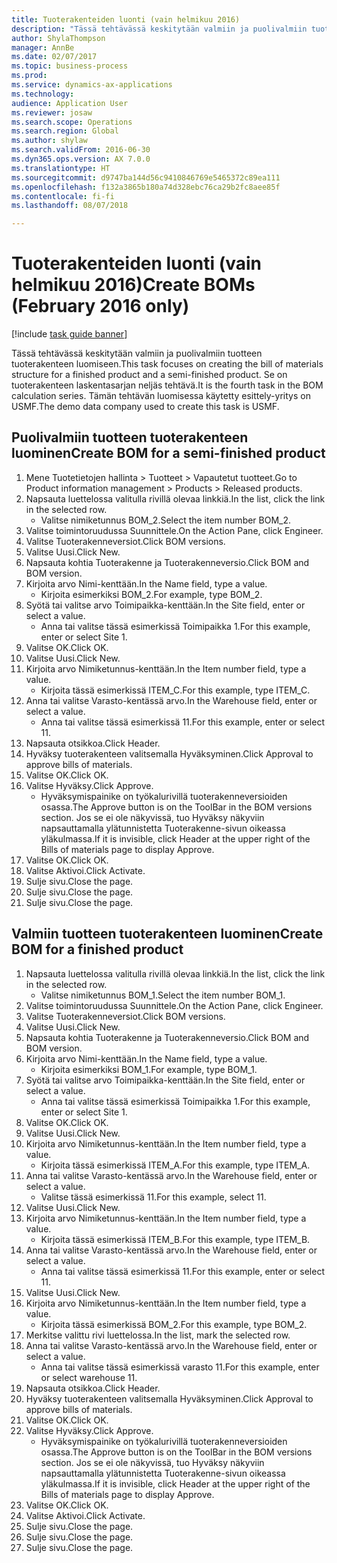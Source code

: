 ```yaml
--- 
title: Tuoterakenteiden luonti (vain helmikuu 2016)
description: "Tässä tehtävässä keskitytään valmiin ja puolivalmiin tuotteen tuoterakenteen luomiseen."
author: ShylaThompson
manager: AnnBe
ms.date: 02/07/2017
ms.topic: business-process
ms.prod: 
ms.service: dynamics-ax-applications
ms.technology: 
audience: Application User
ms.reviewer: josaw
ms.search.scope: Operations
ms.search.region: Global
ms.author: shylaw
ms.search.validFrom: 2016-06-30
ms.dyn365.ops.version: AX 7.0.0
ms.translationtype: HT
ms.sourcegitcommit: d9747ba144d56c9410846769e5465372c89ea111
ms.openlocfilehash: f132a3865b180a74d328ebc76ca29b2fc8aee85f
ms.contentlocale: fi-fi
ms.lasthandoff: 08/07/2018

---
```

# <a name="create-boms-february-2016-only"></a><span data-ttu-id="aeb08-103">Tuoterakenteiden luonti (vain helmikuu 2016)</span><span class="sxs-lookup"><span data-stu-id="aeb08-103">Create BOMs (February 2016 only)</span></span>

[!include [task guide banner](../../includes/task-guide-banner.md)]

<span data-ttu-id="aeb08-104">Tässä tehtävässä keskitytään valmiin ja puolivalmiin tuotteen tuoterakenteen luomiseen.</span><span class="sxs-lookup"><span data-stu-id="aeb08-104">This task focuses on creating the bill of materials structure for a finished product and a semi-finished product.</span></span> <span data-ttu-id="aeb08-105">Se on tuoterakenteen laskentasarjan neljäs tehtävä.</span><span class="sxs-lookup"><span data-stu-id="aeb08-105">It is the fourth task in the BOM calculation series.</span></span> <span data-ttu-id="aeb08-106">Tämän tehtävän luomisessa käytetty esittely-yritys on USMF.</span><span class="sxs-lookup"><span data-stu-id="aeb08-106">The demo data company used to create this task is USMF.</span></span>


## <a name="create-bom-for-a-semi-finished-product"></a><span data-ttu-id="aeb08-107">Puolivalmiin tuotteen tuoterakenteen luominen</span><span class="sxs-lookup"><span data-stu-id="aeb08-107">Create BOM for a semi-finished product</span></span>
1. <span data-ttu-id="aeb08-108">Mene Tuotetietojen hallinta > Tuotteet > Vapautetut tuotteet.</span><span class="sxs-lookup"><span data-stu-id="aeb08-108">Go to Product information management > Products > Released products.</span></span>
2. <span data-ttu-id="aeb08-109">Napsauta luettelossa valitulla rivillä olevaa linkkiä.</span><span class="sxs-lookup"><span data-stu-id="aeb08-109">In the list, click the link in the selected row.</span></span>
    * <span data-ttu-id="aeb08-110">Valitse nimiketunnus BOM_2.</span><span class="sxs-lookup"><span data-stu-id="aeb08-110">Select the item number BOM_2.</span></span>  
3. <span data-ttu-id="aeb08-111">Valitse toimintoruudussa Suunnittele.</span><span class="sxs-lookup"><span data-stu-id="aeb08-111">On the Action Pane, click Engineer.</span></span>
4. <span data-ttu-id="aeb08-112">Valitse Tuoterakenneversiot.</span><span class="sxs-lookup"><span data-stu-id="aeb08-112">Click BOM versions.</span></span>
5. <span data-ttu-id="aeb08-113">Valitse Uusi.</span><span class="sxs-lookup"><span data-stu-id="aeb08-113">Click New.</span></span>
6. <span data-ttu-id="aeb08-114">Napsauta kohtia Tuoterakenne ja Tuoterakenneversio.</span><span class="sxs-lookup"><span data-stu-id="aeb08-114">Click BOM and BOM version.</span></span>
7. <span data-ttu-id="aeb08-115">Kirjoita arvo Nimi-kenttään.</span><span class="sxs-lookup"><span data-stu-id="aeb08-115">In the Name field, type a value.</span></span>
    * <span data-ttu-id="aeb08-116">Kirjoita esimerkiksi BOM_2.</span><span class="sxs-lookup"><span data-stu-id="aeb08-116">For example, type BOM_2.</span></span>  
8. <span data-ttu-id="aeb08-117">Syötä tai valitse arvo Toimipaikka-kenttään.</span><span class="sxs-lookup"><span data-stu-id="aeb08-117">In the Site field, enter or select a value.</span></span>
    * <span data-ttu-id="aeb08-118">Anna tai valitse tässä esimerkissä Toimipaikka 1.</span><span class="sxs-lookup"><span data-stu-id="aeb08-118">For this example, enter or select Site 1.</span></span>  
9. <span data-ttu-id="aeb08-119">Valitse OK.</span><span class="sxs-lookup"><span data-stu-id="aeb08-119">Click OK.</span></span>
10. <span data-ttu-id="aeb08-120">Valitse Uusi.</span><span class="sxs-lookup"><span data-stu-id="aeb08-120">Click New.</span></span>
11. <span data-ttu-id="aeb08-121">Kirjoita arvo Nimiketunnus-kenttään.</span><span class="sxs-lookup"><span data-stu-id="aeb08-121">In the Item number field, type a value.</span></span>
    * <span data-ttu-id="aeb08-122">Kirjoita tässä esimerkissä ITEM_C.</span><span class="sxs-lookup"><span data-stu-id="aeb08-122">For this example, type ITEM_C.</span></span>  
12. <span data-ttu-id="aeb08-123">Anna tai valitse Varasto-kentässä arvo.</span><span class="sxs-lookup"><span data-stu-id="aeb08-123">In the Warehouse field, enter or select a value.</span></span>
    * <span data-ttu-id="aeb08-124">Anna tai valitse tässä esimerkissä 11.</span><span class="sxs-lookup"><span data-stu-id="aeb08-124">For this example, enter or select 11.</span></span>  
13. <span data-ttu-id="aeb08-125">Napsauta otsikkoa.</span><span class="sxs-lookup"><span data-stu-id="aeb08-125">Click Header.</span></span>
14. <span data-ttu-id="aeb08-126">Hyväksy tuoterakenteen valitsemalla Hyväksyminen.</span><span class="sxs-lookup"><span data-stu-id="aeb08-126">Click Approval to approve bills of materials.</span></span>
15. <span data-ttu-id="aeb08-127">Valitse OK.</span><span class="sxs-lookup"><span data-stu-id="aeb08-127">Click OK.</span></span>
16. <span data-ttu-id="aeb08-128">Valitse Hyväksy.</span><span class="sxs-lookup"><span data-stu-id="aeb08-128">Click Approve.</span></span>
    * <span data-ttu-id="aeb08-129">Hyväksymispainike on työkalurivillä tuoterakenneversioiden osassa.</span><span class="sxs-lookup"><span data-stu-id="aeb08-129">The Approve button is on the ToolBar in the  BOM versions section.</span></span> <span data-ttu-id="aeb08-130">Jos se ei ole näkyvissä, tuo Hyväksy näkyviin napsauttamalla ylätunnistetta Tuoterakenne-sivun oikeassa yläkulmassa.</span><span class="sxs-lookup"><span data-stu-id="aeb08-130">If it is invisible, click Header at the upper right of the Bills of materials page to display Approve.</span></span>  
17. <span data-ttu-id="aeb08-131">Valitse OK.</span><span class="sxs-lookup"><span data-stu-id="aeb08-131">Click OK.</span></span>
18. <span data-ttu-id="aeb08-132">Valitse Aktivoi.</span><span class="sxs-lookup"><span data-stu-id="aeb08-132">Click Activate.</span></span>
19. <span data-ttu-id="aeb08-133">Sulje sivu.</span><span class="sxs-lookup"><span data-stu-id="aeb08-133">Close the page.</span></span>
20. <span data-ttu-id="aeb08-134">Sulje sivu.</span><span class="sxs-lookup"><span data-stu-id="aeb08-134">Close the page.</span></span>
21. <span data-ttu-id="aeb08-135">Sulje sivu.</span><span class="sxs-lookup"><span data-stu-id="aeb08-135">Close the page.</span></span>

## <a name="create-bom-for-a-finished-product"></a><span data-ttu-id="aeb08-136">Valmiin tuotteen tuoterakenteen luominen</span><span class="sxs-lookup"><span data-stu-id="aeb08-136">Create BOM for a finished product</span></span>
1. <span data-ttu-id="aeb08-137">Napsauta luettelossa valitulla rivillä olevaa linkkiä.</span><span class="sxs-lookup"><span data-stu-id="aeb08-137">In the list, click the link in the selected row.</span></span>
    * <span data-ttu-id="aeb08-138">Valitse nimiketunnus BOM_1.</span><span class="sxs-lookup"><span data-stu-id="aeb08-138">Select the item number BOM_1.</span></span>  
2. <span data-ttu-id="aeb08-139">Valitse toimintoruudussa Suunnittele.</span><span class="sxs-lookup"><span data-stu-id="aeb08-139">On the Action Pane, click Engineer.</span></span>
3. <span data-ttu-id="aeb08-140">Valitse Tuoterakenneversiot.</span><span class="sxs-lookup"><span data-stu-id="aeb08-140">Click BOM versions.</span></span>
4. <span data-ttu-id="aeb08-141">Valitse Uusi.</span><span class="sxs-lookup"><span data-stu-id="aeb08-141">Click New.</span></span>
5. <span data-ttu-id="aeb08-142">Napsauta kohtia Tuoterakenne ja Tuoterakenneversio.</span><span class="sxs-lookup"><span data-stu-id="aeb08-142">Click BOM and BOM version.</span></span>
6. <span data-ttu-id="aeb08-143">Kirjoita arvo Nimi-kenttään.</span><span class="sxs-lookup"><span data-stu-id="aeb08-143">In the Name field, type a value.</span></span>
    * <span data-ttu-id="aeb08-144">Kirjoita esimerkiksi BOM_1.</span><span class="sxs-lookup"><span data-stu-id="aeb08-144">For example, type BOM_1.</span></span>  
7. <span data-ttu-id="aeb08-145">Syötä tai valitse arvo Toimipaikka-kenttään.</span><span class="sxs-lookup"><span data-stu-id="aeb08-145">In the Site field, enter or select a value.</span></span>
    * <span data-ttu-id="aeb08-146">Anna tai valitse tässä esimerkissä Toimipaikka 1.</span><span class="sxs-lookup"><span data-stu-id="aeb08-146">For this example, enter or select Site 1.</span></span>  
8. <span data-ttu-id="aeb08-147">Valitse OK.</span><span class="sxs-lookup"><span data-stu-id="aeb08-147">Click OK.</span></span>
9. <span data-ttu-id="aeb08-148">Valitse Uusi.</span><span class="sxs-lookup"><span data-stu-id="aeb08-148">Click New.</span></span>
10. <span data-ttu-id="aeb08-149">Kirjoita arvo Nimiketunnus-kenttään.</span><span class="sxs-lookup"><span data-stu-id="aeb08-149">In the Item number field, type a value.</span></span>
    * <span data-ttu-id="aeb08-150">Kirjoita tässä esimerkissä ITEM_A.</span><span class="sxs-lookup"><span data-stu-id="aeb08-150">For this example, type ITEM_A.</span></span>  
11. <span data-ttu-id="aeb08-151">Anna tai valitse Varasto-kentässä arvo.</span><span class="sxs-lookup"><span data-stu-id="aeb08-151">In the Warehouse field, enter or select a value.</span></span>
    * <span data-ttu-id="aeb08-152">Valitse tässä esimerkissä 11.</span><span class="sxs-lookup"><span data-stu-id="aeb08-152">For this example, select 11.</span></span>  
12. <span data-ttu-id="aeb08-153">Valitse Uusi.</span><span class="sxs-lookup"><span data-stu-id="aeb08-153">Click New.</span></span>
13. <span data-ttu-id="aeb08-154">Kirjoita arvo Nimiketunnus-kenttään.</span><span class="sxs-lookup"><span data-stu-id="aeb08-154">In the Item number field, type a value.</span></span>
    * <span data-ttu-id="aeb08-155">Kirjoita tässä esimerkissä ITEM_B.</span><span class="sxs-lookup"><span data-stu-id="aeb08-155">For this example, type ITEM_B.</span></span>  
14. <span data-ttu-id="aeb08-156">Anna tai valitse Varasto-kentässä arvo.</span><span class="sxs-lookup"><span data-stu-id="aeb08-156">In the Warehouse field, enter or select a value.</span></span>
    * <span data-ttu-id="aeb08-157">Anna tai valitse tässä esimerkissä 11.</span><span class="sxs-lookup"><span data-stu-id="aeb08-157">For this example, enter or select 11.</span></span>  
15. <span data-ttu-id="aeb08-158">Valitse Uusi.</span><span class="sxs-lookup"><span data-stu-id="aeb08-158">Click New.</span></span>
16. <span data-ttu-id="aeb08-159">Kirjoita arvo Nimiketunnus-kenttään.</span><span class="sxs-lookup"><span data-stu-id="aeb08-159">In the Item number field, type a value.</span></span>
    * <span data-ttu-id="aeb08-160">Kirjoita tässä esimerkissä BOM_2.</span><span class="sxs-lookup"><span data-stu-id="aeb08-160">For this example, type BOM_2.</span></span>  
17. <span data-ttu-id="aeb08-161">Merkitse valittu rivi luettelossa.</span><span class="sxs-lookup"><span data-stu-id="aeb08-161">In the list, mark the selected row.</span></span>
18. <span data-ttu-id="aeb08-162">Anna tai valitse Varasto-kentässä arvo.</span><span class="sxs-lookup"><span data-stu-id="aeb08-162">In the Warehouse field, enter or select a value.</span></span>
    * <span data-ttu-id="aeb08-163">Anna tai valitse tässä esimerkissä varasto 11.</span><span class="sxs-lookup"><span data-stu-id="aeb08-163">For this example, enter or select warehouse 11.</span></span>  
19. <span data-ttu-id="aeb08-164">Napsauta otsikkoa.</span><span class="sxs-lookup"><span data-stu-id="aeb08-164">Click Header.</span></span>
20. <span data-ttu-id="aeb08-165">Hyväksy tuoterakenteen valitsemalla Hyväksyminen.</span><span class="sxs-lookup"><span data-stu-id="aeb08-165">Click Approval to approve bills of materials.</span></span>
21. <span data-ttu-id="aeb08-166">Valitse OK.</span><span class="sxs-lookup"><span data-stu-id="aeb08-166">Click OK.</span></span>
22. <span data-ttu-id="aeb08-167">Valitse Hyväksy.</span><span class="sxs-lookup"><span data-stu-id="aeb08-167">Click Approve.</span></span>
    * <span data-ttu-id="aeb08-168">Hyväksymispainike on työkalurivillä tuoterakenneversioiden osassa.</span><span class="sxs-lookup"><span data-stu-id="aeb08-168">The Approve button is on the ToolBar in the  BOM versions section.</span></span> <span data-ttu-id="aeb08-169">Jos se ei ole näkyvissä, tuo Hyväksy näkyviin napsauttamalla ylätunnistetta Tuoterakenne-sivun oikeassa yläkulmassa.</span><span class="sxs-lookup"><span data-stu-id="aeb08-169">If it is invisible, click Header at the upper right of the Bills of materials page to display Approve.</span></span>  
23. <span data-ttu-id="aeb08-170">Valitse OK.</span><span class="sxs-lookup"><span data-stu-id="aeb08-170">Click OK.</span></span>
24. <span data-ttu-id="aeb08-171">Valitse Aktivoi.</span><span class="sxs-lookup"><span data-stu-id="aeb08-171">Click Activate.</span></span>
25. <span data-ttu-id="aeb08-172">Sulje sivu.</span><span class="sxs-lookup"><span data-stu-id="aeb08-172">Close the page.</span></span>
26. <span data-ttu-id="aeb08-173">Sulje sivu.</span><span class="sxs-lookup"><span data-stu-id="aeb08-173">Close the page.</span></span>
27. <span data-ttu-id="aeb08-174">Sulje sivu.</span><span class="sxs-lookup"><span data-stu-id="aeb08-174">Close the page.</span></span>


